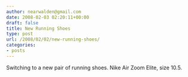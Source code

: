 ```yaml
---
author: nearwalden@gmail.com
date: 2008-02-03 02:20:11+00:00
draft: false
title: New Running Shoes
type: post
url: /2008/02/02/new-running-shoes/
categories:
- posts
---
```


Switching to a new pair of running shoes.  Nike Air Zoom Elite, size 10.5.



